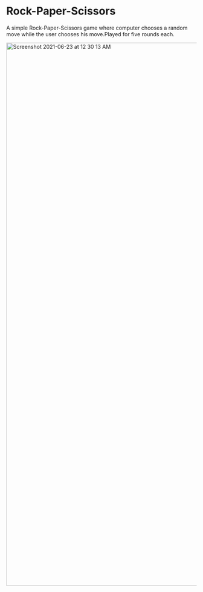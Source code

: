 # Rock-Paper-Scissors
A simple Rock-Paper-Scissors game where computer chooses a random move while the user chooses his move.Played for five rounds each.


<img width="1440" alt="Screenshot 2021-06-23 at 12 30 13 AM" src="https://user-images.githubusercontent.com/72257780/123297649-64705b00-d535-11eb-9cd1-02b41004fdc8.png">
